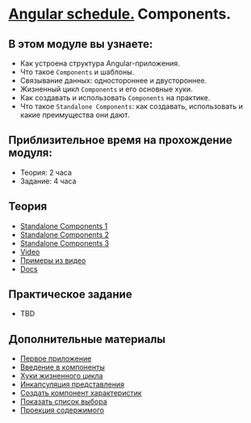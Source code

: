 # [Angular schedule.](../../README.md) Components.

## В этом модуле вы узнаете:

- Как устроена структура Angular-приложения.
- Что такое `Components` и шаблоны.
- Связывание данных: одностороннее и двустороннее.
- Жизненный цикл `Components` и его основные хуки.
- Как создавать и использовать `Components` на практике.
- Что такое `Standalone Components`: как создавать, использовать и какие преимущества они дают.

## Приблизительное время на прохождение модуля:

- Теория: 2 часа
- Задание: 4 часа

## Теория

- [Standalone Components 1](https://www.youtube.com/watch?v=ca2zuEDsDhs)
- [Standalone Components 2](https://www.youtube.com/watch?v=mDdCB2oR9IE)
- [Standalone Components 3](https://www.youtube.com/watch?v=NYqjdqBySmY)
- [Video](https://www.youtube.com/watch?v=R0nRX8jD2D0&list=PL1w1q3fL4pmj9k1FrJ3Pe91EPub2_h4jF&index=4)
- [Примеры из видео](https://github.com/Pulya10c/angular-lectures-2021/tree/master/angular-components/src)
- [Docs](https://angdev.ru/angular/standalone-components/)

## Практическое задание

- TBD

## Дополнительные материалы

- [Первое приложение](https://angdev.ru/angular/first-app/)
- [Введение в компоненты](https://angdev.ru/angular/architecture-components/)
- [Хуки жизненного цикла](https://angdev.ru/angular/lifecycle-hooks/)
- [Инкапсуляция представления](https://angdev.ru/angular/view-encapsulation/)
- [Создать компонент характеристик](https://angdev.ru/angular/toh-pt3/)
- [Показать список выбора](https://angdev.ru/angular/toh-pt2/)
- [Проекция содержимого](https://angdev.ru/angular/content-projection/)
